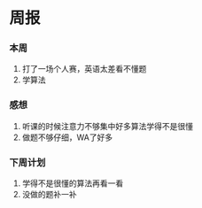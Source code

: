 # 周报

### 本周

1. 打了一场个人赛，英语太差看不懂题
2. 学算法

### 感想

1. 听课的时候注意力不够集中好多算法学得不是很懂
2. 做题不够仔细，WA了好多

### 下周计划

1. 学得不是很懂的算法再看一看
2. 没做的题补一补

